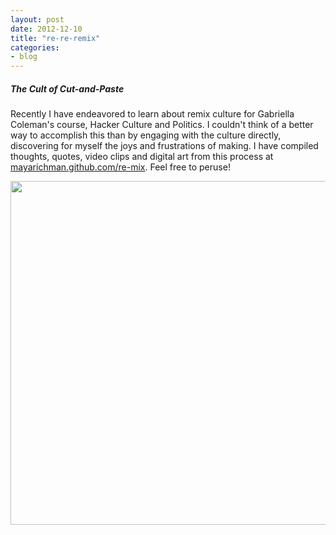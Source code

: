 ```yaml
---
layout: post
date: 2012-12-10
title: "re-re-remix"
categories:
- blog
---
```

<h5>The Cult of Cut-and-Paste</h5>
<p>Recently I have endeavored to learn about remix culture for Gabriella Coleman's course, Hacker Culture and Politics. I couldn't think of a better way to accomplish this than by engaging with the culture directly, discovering for myself the joys and frustrations of making. I have compiled thoughts, quotes, video clips and digital art from this process at <a href='http://mayarichman.github.com/re-mix'>mayarichman.github.com/re-mix</a>. Feel free to peruse!</p><p><img src='https://dl.dropbox.com/u/24683141/Remix/i-fergot.jpg' width=550 /></p> 
